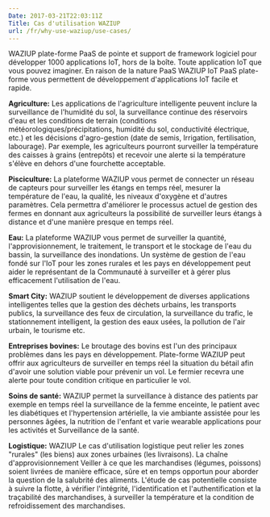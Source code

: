```yaml
---
Date: 2017-03-21T22:03:11Z
Title: Cas d'utilisation WAZIUP
url: /fr/why-use-waziup/use-cases/
---
```


WAZIUP plate-forme PaaS de pointe et support de framework logiciel pour développer 1000 applications IoT, hors de la boîte. Toute application IoT que vous pouvez imaginer. En raison de la nature PaaS WAZIUP IoT PaaS plate-forme vous permettent de développement d'applications IoT facile et rapide.


**Agriculture:** Les applications de l'agriculture intelligente peuvent inclure la surveillance de l'humidité du sol, la surveillance continue des réservoirs d'eau et les conditions de terrain (conditions météorologiques/précipitations, humidité du sol, conductivité électrique, etc.) et les décisions d'agro-gestion (date de semis, Irrigation, fertilisation, labourage). Par exemple, les agriculteurs pourront surveiller la température des caisses à grains (entrepôts) et recevoir une alerte si la température s'élève en dehors d'une fourchette acceptable.

**Pisciculture:** La plateforme WAZIUP vous permet de connecter un réseau de capteurs pour surveiller les étangs en temps réel, mesurer la température de l'eau, la qualité, les niveaux d'oxygène et d'autres paramètres. Cela permettra d'améliorer le processus actuel de gestion des fermes en donnant aux agriculteurs la possibilité de surveiller leurs étangs à distance et d'une manière presque en temps réel.

**Eau:** La plateforme WAZIUP vous permet de surveiller la quantité, l'approvisionnement, le traitement, le transport et le stockage de l'eau du bassin, la surveillance des inondations. Un système de gestion de l'eau fondé sur l'IoT pour les zones rurales et les pays en développement peut aider le représentant de la Communauté à surveiller et à gérer plus efficacement l'utilisation de l'eau.

**Smart City:** WAZIUP soutient le développement de diverses applications intelligentes telles que la gestion des déchets urbains, les transports publics, la surveillance des feux de circulation, la surveillance du trafic, le stationnement intelligent, la gestion des eaux usées, la pollution de l'air urbain, le tourisme etc.

**Entreprises bovines:** Le broutage des bovins est l'un des principaux problèmes dans les pays en développement. Plate-forme WAZIUP peut offrir aux agriculteurs de surveiller en temps réel la situation du bétail afin d'avoir une solution viable pour prévenir un vol. Le fermier recevra une alerte pour toute condition critique en particulier le vol.

**Soins de santé:** WAZIUP permet la surveillance à distance des patients par exemple en temps réel la surveillance de la femme enceinte, le patient avec les diabétiques et l'hypertension artérielle, la vie ambiante assistée pour les personnes âgées, la nutrition de l'enfant et varie wearable applications pour les activités et Surveillance de la santé.

**Logistique:** WAZIUP Le cas d'utilisation logistique peut relier les zones "rurales" (les biens) aux zones urbaines (les livraisons). La chaîne d'approvisionnement Veiller à ce que les marchandises (légumes, poissons) soient livrées de manière efficace, sûre et en temps opportun pour aborder la question de la salubrité des aliments. L'étude de cas potentielle consiste à suivre la flotte, à vérifier l'intégrité, l'identification et l'authentification et la traçabilité des marchandises, à surveiller la température et la condition de refroidissement des marchandises.